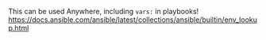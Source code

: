 This can be used Anywhere, including `vars:` in playbooks!
https://docs.ansible.com/ansible/latest/collections/ansible/builtin/env_lookup.html
